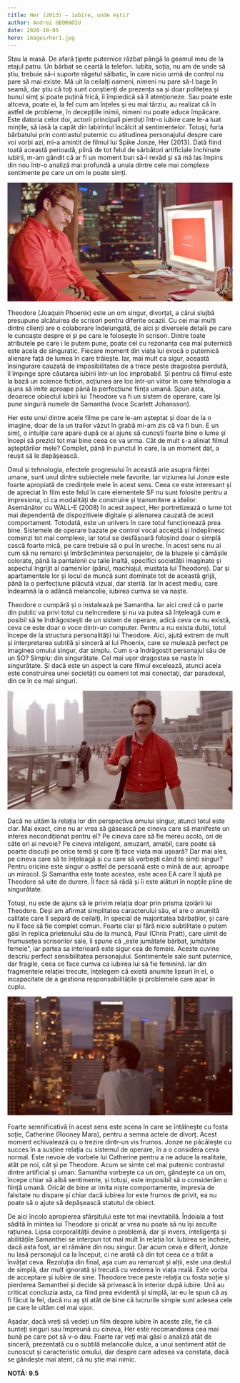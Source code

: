 ```yaml
---
title: Her (2013) – iubire, unde ești?
author: Andrei GEORNOIU
date: 2020-10-05
hero: images/her1.jpg
---
```

<!--StartFragment-->

Stau la masă. De afară țipete puternice răzbat pângă la geamul meu de la etajul patru. Un bărbat se ceartă la telefon. Iubita, soția, nu am de unde să știu, trebuie să-i suporte răgetul sălbatic, în care nicio urmă de control nu pare să mai existe. Mă uit la ceilalți oameni, nimeni nu pare să-l bage în seamă, dar știu că toți sunt conștienți de prezența sa și doar politețea și bunul simț și poate puțină frică, îi împiedică să îl atenționeze. Sau poate este altceva, poate ei, la fel cum am înțeles și eu mai târziu, au realizat că în astfel de probleme, în decepțiile inimii, nimeni nu poate aduce împăcare. Este datoria celor doi, actorii principali pierduți într-o iubire care le-a luat mințile, să iasă la capăt din labirintul încâlcit al sentimentelor. Totuși, furia bărbatului prin contrastul puternic cu atitudinea personajului despre care voi vorbi azi, mi-a amintit de filmul lui Spike Jonze, Her (2013). Dată fiind toată această perioadă, plină de tot felul de sărbători artificiale închinate iubirii, m-am gândit că ar fi un moment bun să-l revăd și să mă las împins din nou într-o analiză mai profundă a unuia dintre cele mai complexe sentimente pe care un om le poate simți.

![](images/her-1.png)

Theodore (Joaquin Phoenix) este un om singur, divorțat, a cărui slujbă presupune alcătuirea de scrisori pentru diferite ocazii. Cu cei mai mulți dintre clienți are o colaborare îndelungată, de aici și diversele detalii pe care le cunoaște despre ei și pe care le folosește în scrisori. Dintre toate atributele pe care i le putem pune, poate cel cu rezonanța cea mai puternică este acela de singuratic. Fiecare moment din viața lui evocă o puternică alienare față de lumea în care trăiește. Iar, mai mult ca sigur, această însingurare cauzată de imposibilitatea de a trece peste dragostea pierdută, îl împinge spre căutarea iubirii într-un loc improbabil. Și pentru că filmul este la bază un science fiction, acțiunea are loc într-un viitor în care tehnologia a ajuns să imite aproape până la perfecțiune ființa umană. Spun asta, deoarece obiectul iubirii lui Theodore va fi un sistem de operare, care își pune singură numele de Samantha (voce Scarlett Johansson).

Her este unul dintre acele filme pe care le-am așteptat și doar de la o imagine, doar de la un trailer văzut în grabă mi-am zis că va fi bun. E un simț, o intuiție care apare după ce ai ajuns să cunoști foarte bine o lume și începi să prezici tot mai bine ceea ce va urma. Cât de mult s-a aliniat filmul așteptărilor mele? Complet, până în punctul în care, la un moment dat, a reușit să le depășească.

Omul și tehnologia, efectele progresului în această arie asupra ființei umane, sunt unul dintre subiectele mele favorite. Iar viziunea lui Jonze este foarte apropiată de credințele mele în acest sens. Ceea ce este interesant și de apreciat în film este felul în care elementele SF nu sunt folosite pentru a impresiona, ci ca modalități de construire și transmitere a ideilor. Asemănător cu WALL-E (2008) în acest aspect, Her portretizează o lume tot mai dependentă de dispozitivele digitale și alienarea cauzată de acest comportament. Totodată, este un univers în care totul funcționează prea bine. Sistemele de operare bazate pe control vocal acceptă și îndeplinesc comenzi tot mai complexe, iar totul se desfășoară folosind doar o simplă cască foarte mică, pe care trebuie să o pui în ureche. În acest sens nu ai cum să nu remarci și îmbrăcămintea personajelor, de la bluzele și cămășile colorate, până la pantalonii cu talie înaltă, specifici societății imaginate și aspectul îngrijit al oamenilor (părul, machiajul, mustața lui Theodore). Dar și apartamentele lor și locul de muncă sunt dominate tot de această grijă, până la o perfecțiune plăcută vizual, dar sterilă. Iar în acest mediu, care îndeamnă la o adâncă melancolie, iubirea cumva se va naște.

Theodore o cumpără și o instalează pe Samantha. Iar aici cred că o parte din public va privi totul cu neîncredere și nu va putea să înţeleagă cum e posibil să te îndrăgostești de un sistem de operare, adică ceva ce nu există, ceva ce este doar o voce dintr-un computer. Pentru a nu exista dubii, totul începe de la structura personalității lui Theodore. Aici, ajută extrem de mult și interpretarea subtilă și sinceră al lui Phoenix, care se mulează perfect pe imaginea omului singur, dar simplu. Cum s-a îndrăgostit personajul său de un SO? Simplu: din singurătate. Cel mai ușor dragostea se naște în singurătate. Și dacă este un aspect la care filmul excelează, atunci acela este construirea unei societăți cu oameni tot mai conectaţi, dar paradoxal, din ce în ce mai singuri.

![](images/her-2.png)

Dacă ne uităm la relația lor din perspectiva omului singur, atunci totul este clar. Mai exact, cine nu ar vrea să găsească pe cineva care să manifeste un interes necondiționat pentru el? Pe cineva care să fie mereu acolo, ori de câte ori ai nevoie? Pe cineva inteligent, amuzant, amabil, care poate să poarte discuții pe orice temă și care îți face viața mai ușoară? Dar mai ales, pe cineva care să te înțeleagă și cu care să vorbești când te simți singur? Pentru oricine este singur o astfel de persoană este o mină de aur, aproape un miracol. Și Samantha este toate acestea, este acea EA care îl ajută pe Theodore să uite de durere. Îl face să râdă și îi este alături în nopțile pline de singurătate.

Totuși, nu este de ajuns să le privim relația doar prin prisma izolării lui Theodore. Deși am afirmat simplitatea caracterului său, el are o anumită calitate care îl separă de ceilalți, în special de majoritatea bărbaților, și care nu îl face să fie complet comun. Foarte clar și fără nicio subtilitate o putem găsi în replica prietenului său de la muncă, Paul (Chris Pratt), care uimit de frumusețea scrisorilor sale, îi spune că „este jumătate bărbat, jumătate femeie”, iar partea sa interioară este sigur cea de femeie. Aceste cuvine descriu perfect sensibilitatea personajului. Sentimentele sale sunt puternice, dar fragile, ceea ce face cumva ca iubirea lui să fie feminină. Iar din fragmentele relației trecute, înţelegem că există anumite lipsuri în el, o incapacitate de a gestiona responsabilitățile și problemele care apar în cuplu.

![](images/her-4.png)

Foarte semnificativă în acest sens este scena în care se întâlnește cu fosta soție, Catherine (Rooney Mara), pentru a semna actele de divorț. Acest moment echivalează cu o trezire dintr-un vis frumos. Jonze ne păcălește cu succes în a susține relația cu sistemul de operare, în a o considera ceva normal. Este nevoie de vorbele lui Catherine pentru a ne aduce la realitate, atât pe noi, cât și pe Theodore. Acum se simte cel mai puternic contrastul dintre artificial și uman. Samantha vorbește ca un om, gândește ca un om, începe chiar să aibă sentimente, și totuși, este imposibil să o considerăm o ființă umană. Oricât de bine ar imita niște comportamente, impresia de falsitate nu dispare și chiar dacă iubirea lor este frumos de privit, ea nu poate să o ajute să depășească statutul de obiect.

De aici încolo apropierea sfârșitului este tot mai inevitabilă. Îndoiala a fost sădită în mintea lui Theodore și oricât ar vrea nu poate să nu își asculte rațiunea. Lipsa corporalității devine o problemă, dar și invers, inteligența și abilitățile Samanthei se interpun tot mai mult în relația lor. Iubirea se încheie, dacă asta fost, iar el rămâne din nou singur. Dar acum ceva e diferit, Jonze nu lasă personajul ca la început, ci ne arată că din tot ceea ce a trăit a învățat ceva. Rezoluția din final, așa cum au remarcat și alții, este una destul de simplă, dar mult ignorată și trecută cu vederea în viața reală. Este vorba de acceptare și iubire de sine. Theodore trece peste relația cu fosta soție și pierderea Samanthei și decide să privească în interior după iubire. Unii au criticat concluzia asta, ca fiind prea evidentă și simplă, iar eu le spun că aș fi făcut la fel, dacă nu aș ști atât de bine că lucrurile simple sunt adesea cele pe care le uităm cel mai ușor.

Așadar, dacă vreți să vedeți un film despre iubire în aceste zile, fie că sunteți singuri sau împreună cu cineva, Her este recomandarea cea mai bună pe care pot să v-o dau. Foarte rar veți mai găsi o analiză atât de sinceră, prezentată cu o subtilă melancolie dulce, a unui sentiment atât de cunoscut și caracteristic omului, dar despre care adesea va constata, dacă se gândește mai atent, că nu știe mai nimic.

**NOTĂ: 9.5**

<!--EndFragment-->